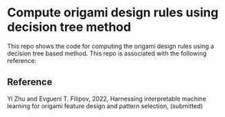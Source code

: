 # Compute origami design rules using decision tree method

This repo shows the code for computing the origami design rules using a decision tree based method. 
This repo is associated with the following reference:

## Reference

Yi Zhu and Evgueni T. Filipov, 2022, Harnessing interpretable machine learning for origami feature design and pattern selection, (submitted) 
